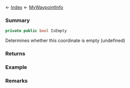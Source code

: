 ← [Index](Api-Index) ← [MyWaypointInfo](Sandbox.ModAPI.Ingame.MyWaypointInfo)

### Summary

```csharp
private public bool IsEmpty
```

Determines whether this coordinate is empty (undefined)

### Returns



### Example

### Remarks

